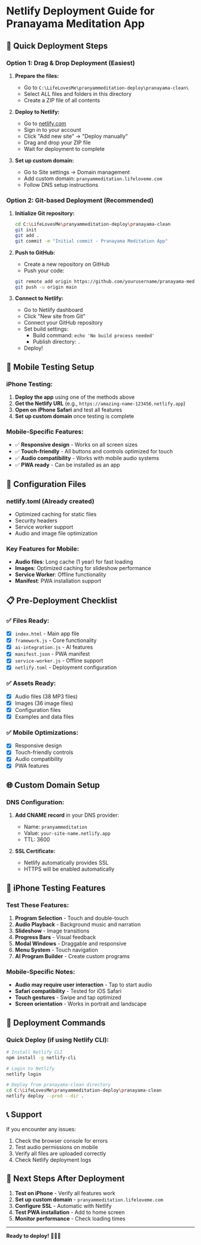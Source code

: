 # Netlify Deployment Guide for Pranayama Meditation App

## 🚀 Quick Deployment Steps

### Option 1: Drag & Drop Deployment (Easiest)

1. **Prepare the files:**
   - Go to `C:\LifeLovesMe\pranyammeditation-deploy\pranayama-clean\`
   - Select ALL files and folders in this directory
   - Create a ZIP file of all contents

2. **Deploy to Netlify:**
   - Go to [netlify.com](https://netlify.com)
   - Sign in to your account
   - Click "Add new site" → "Deploy manually"
   - Drag and drop your ZIP file
   - Wait for deployment to complete

3. **Set up custom domain:**
   - Go to Site settings → Domain management
   - Add custom domain: `pranyammeditation.lifeloveme.com`
   - Follow DNS setup instructions

### Option 2: Git-based Deployment (Recommended)

1. **Initialize Git repository:**
   ```bash
   cd C:\LifeLovesMe\pranyammeditation-deploy\pranayama-clean
   git init
   git add .
   git commit -m "Initial commit - Pranayama Meditation App"
   ```

2. **Push to GitHub:**
   - Create a new repository on GitHub
   - Push your code:
   ```bash
   git remote add origin https://github.com/yourusername/pranayama-meditation.git
   git push -u origin main
   ```

3. **Connect to Netlify:**
   - Go to Netlify dashboard
   - Click "New site from Git"
   - Connect your GitHub repository
   - Set build settings:
     - Build command: `echo 'No build process needed'`
     - Publish directory: `.`
   - Deploy!

## 📱 Mobile Testing Setup

### iPhone Testing:
1. **Deploy the app** using one of the methods above
2. **Get the Netlify URL** (e.g., `https://amazing-name-123456.netlify.app`)
3. **Open on iPhone Safari** and test all features
4. **Set up custom domain** once testing is complete

### Mobile-Specific Features:
- ✅ **Responsive design** - Works on all screen sizes
- ✅ **Touch-friendly** - All buttons and controls optimized for touch
- ✅ **Audio compatibility** - Works with mobile audio systems
- ✅ **PWA ready** - Can be installed as an app

## 🔧 Configuration Files

### netlify.toml (Already created)
- Optimized caching for static files
- Security headers
- Service worker support
- Audio and image file optimization

### Key Features for Mobile:
- **Audio files**: Long cache (1 year) for fast loading
- **Images**: Optimized caching for slideshow performance
- **Service Worker**: Offline functionality
- **Manifest**: PWA installation support

## 📋 Pre-Deployment Checklist

### ✅ Files Ready:
- [x] `index.html` - Main app file
- [x] `framework.js` - Core functionality
- [x] `ai-integration.js` - AI features
- [x] `manifest.json` - PWA manifest
- [x] `service-worker.js` - Offline support
- [x] `netlify.toml` - Deployment configuration

### ✅ Assets Ready:
- [x] Audio files (38 MP3 files)
- [x] Images (36 image files)
- [x] Configuration files
- [x] Examples and data files

### ✅ Mobile Optimizations:
- [x] Responsive design
- [x] Touch-friendly controls
- [x] Audio compatibility
- [x] PWA features

## 🌐 Custom Domain Setup

### DNS Configuration:
1. **Add CNAME record** in your DNS provider:
   - Name: `pranyammeditation`
   - Value: `your-site-name.netlify.app`
   - TTL: 3600

2. **SSL Certificate:**
   - Netlify automatically provides SSL
   - HTTPS will be enabled automatically

## 📱 iPhone Testing Features

### Test These Features:
1. **Program Selection** - Touch and double-touch
2. **Audio Playback** - Background music and narration
3. **Slideshow** - Image transitions
4. **Progress Bars** - Visual feedback
5. **Modal Windows** - Draggable and responsive
6. **Menu System** - Touch navigation
7. **AI Program Builder** - Create custom programs

### Mobile-Specific Notes:
- **Audio may require user interaction** - Tap to start audio
- **Safari compatibility** - Tested for iOS Safari
- **Touch gestures** - Swipe and tap optimized
- **Screen orientation** - Works in portrait and landscape

## 🚀 Deployment Commands

### Quick Deploy (if using Netlify CLI):
```bash
# Install Netlify CLI
npm install -g netlify-cli

# Login to Netlify
netlify login

# Deploy from pranayama-clean directory
cd C:\LifeLovesMe\pranyammeditation-deploy\pranayama-clean
netlify deploy --prod --dir .
```

## 📞 Support

If you encounter any issues:
1. Check the browser console for errors
2. Test audio permissions on mobile
3. Verify all files are uploaded correctly
4. Check Netlify deployment logs

## 🎯 Next Steps After Deployment

1. **Test on iPhone** - Verify all features work
2. **Set up custom domain** - `pranyammeditation.lifeloveme.com`
3. **Configure SSL** - Automatic with Netlify
4. **Test PWA installation** - Add to home screen
5. **Monitor performance** - Check loading times

---

**Ready to deploy!** 🚀📱✨
